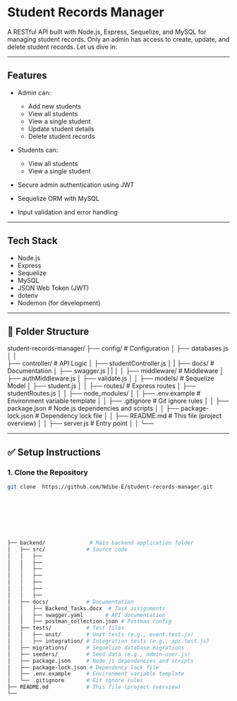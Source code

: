 #  Student Records Manager

A RESTful API built with Node.js, Express, Sequelize, and MySQL for managing student records. Only an admin has access to create, update,  and delete student records. Let us dive in:

---

##  Features

- Admin can:
  - Add new students
  - View all students
  - View a single student
  - Update student details
  - Delete student records

- Students can:
  - View all students
  - View a single student


- Secure admin authentication using JWT
- Sequelize ORM with MySQL
- Input validation and error handling

---

##  Tech Stack

- Node.js
- Express
- Sequelize
- MySQL
- JSON Web Token (JWT)
- dotenv
- Nodemon (for development)

---

## 📁 Folder Structure
student-records-manager/
├── config/   # Configuration
│   ├── databases.js
│   │  
├── controller/   # API Logic
│   ├── studentController.js
│   |
├── docs/    # Documentation
│   ├──  swagger.js
|   |
│   │
├── middleware/  # Middleware
│   ├── authMiddleware.js
│   ├──  validate.js
│   │
├── models/    # Sequelize Model
│   ├──  student.js
│   │
├── routes/    # Express routes 
│   ├── studentRoutes.js
│   │
├── node_modules/
│   │
├── .env.example   # Environment variable template
│   │
├── .gitignore  # Git ignore rules
│   │
├── package.json  # Node.js dependencies and scripts
│   │
├── package-lock.json  # Dependency lock file
│   │
├── README.md # This file (project overview)
│   │
├── server.js   # Entry point
│   │
└── 


---

## ✅ Setup Instructions

### 1. Clone the Repository

```bash
git clone  https://github.com/Ndibe-E/student-records-manager.git








├── backend/              # Main backend application folder
│   ├── src/             # Source code
│   │   ├── 
│   │   ├── 
│   │   ├── 
│   │   ├── 
│   │   ├──
│   │   ├── 
│   │   ├── 
│   ├── docs/            # Documentation
│   │   ├── Backend_Tasks.docx  # Task assignments
│   │   ├── swagger.yaml       # API documentation
│   │   ├── postman_collection.json # Postman config
│   ├── tests/           # Test files
│   │   ├── unit/        # Unit tests (e.g., event.test.js)
│   │   ├── integration/ # Integration tests (e.g., api.test.js)
│   ├── migrations/      # Sequelize database migrations
│   ├── seeders/         # Seed data (e.g., admin-user.js)
│   ├── package.json     # Node.js dependencies and scripts
│   ├── package-lock.json # Dependency lock file
│   ├── .env.example     # Environment variable template
│   └── .gitignore       # Git ignore rules
├── README.md            # This file (project overview)
└── 